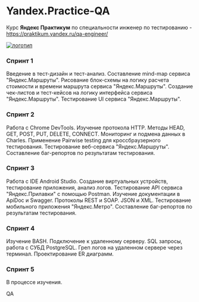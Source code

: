 # Yandex.Practice-QA

Курс **Яндекс Практикум** по специальности инженер по тестированию - https://praktikum.yandex.ru/qa-engineer/

[![логотип](https://github.com/serezhashekhovtsov/Yandex.Practice-QA/blob/main/Projects/logo.jpg "Лого")](https://praktikum.yandex.ru/qa-engineer/)

### Спринт 1 

Введение в тест-дизайн и тест-анализ. 
Составление mind-map сервиса "Яндекс.Маршруты". Рисование блок-схемы на логику расчета стоимости и времени маршрута сервиса "Яндекс.Маршруты". 
Создание чек-листов и тест-кейсов на логику интерфейса сервиса "Яндекс.Маршруты". 
Тестирование UI сервиса "Яндекс.Маршруты". 

### Спринт 2 

Работа с Chrome DevTools. 
Изучение протокола HTTP. Методы HEAD, GET, POST, PUT, DELETE, CONNECT. 
Мониторинг и подмена данных в Charles.
Применение Pairwise testing для кроссбраузерного тестирования.
Тестирование веб-сервиса "Яндекс.Маршруты". 
Составление баг-репортов по результатам тестирования.

### Спринт 3

Работа с IDE Android Studio. Создание виртуальных устройств, тестирование приложения, анализ логов.
Тестирование API сервиса "Яндекс.Прилавки" с помощью Postman. 
Изучение документации в ApiDoc и Swagger.
Протоколы REST и SOAP. 
JSON и XML. 
Тестирование мобильного приложения "Яндекс.Метро". 
Составление баг-репортов по результатам тестирования.

### Спринт 4

Изучение BASH.
Подключение к удаленному серверу.
SQL запросы, работа с СУБД PostgreSQL.
Греп логов на удаленном сервере через терминал.
Проектирование ER диаграмм.

### Спринт 5

В процессе изучения.

QA 
